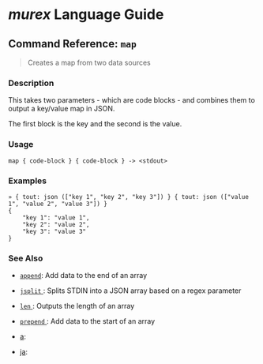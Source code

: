 # _murex_ Language Guide

## Command Reference: `map` 

> Creates a map from two data sources

### Description

This takes two parameters - which are code blocks - and combines them to output a key/value map in JSON.

The first block is the key and the second is the value.

### Usage

    map { code-block } { code-block } -> <stdout>

### Examples

    » { tout: json (["key 1", "key 2", "key 3"]) } { tout: json (["value 1", "value 2", "value 3"]) } 
    {
        "key 1": "value 1",
        "key 2": "value 2",
        "key 3": "value 3"
    }

### See Also

* [`append`](../commands/append.md):
  Add data to the end of an array
* [`jsplit` ](../commands/jsplit.md):
  Splits STDIN into a JSON array based on a regex parameter
* [`len` ](../commands/len.md):
  Outputs the length of an array
* [`prepend` ](../commands/prepend.md):
  Add data to the start of an array
* [a](../commands/a.md):
  
* [ja](../commands/ja.md):
  